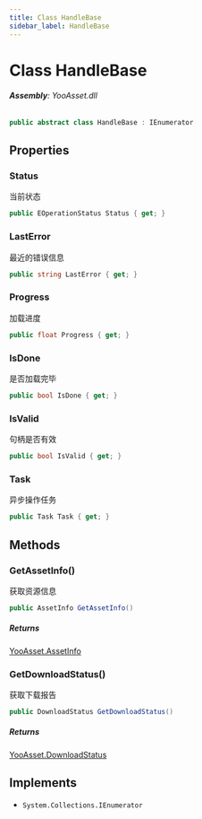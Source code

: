 ```yaml
---
title: Class HandleBase
sidebar_label: HandleBase
---
```

# Class HandleBase


###### **Assembly**: YooAsset.dll

```csharp title="Declaration"
public abstract class HandleBase : IEnumerator
```
## Properties
### Status
当前状态

```csharp title="Declaration"
public EOperationStatus Status { get; }
```
### LastError
最近的错误信息

```csharp title="Declaration"
public string LastError { get; }
```
### Progress
加载进度

```csharp title="Declaration"
public float Progress { get; }
```
### IsDone
是否加载完毕

```csharp title="Declaration"
public bool IsDone { get; }
```
### IsValid
句柄是否有效

```csharp title="Declaration"
public bool IsValid { get; }
```
### Task
异步操作任务

```csharp title="Declaration"
public Task Task { get; }
```
## Methods
### GetAssetInfo()
获取资源信息

```csharp title="Declaration"
public AssetInfo GetAssetInfo()
```

##### Returns

[YooAsset.AssetInfo](../YooAsset/AssetInfo.md)
### GetDownloadStatus()
获取下载报告

```csharp title="Declaration"
public DownloadStatus GetDownloadStatus()
```

##### Returns

[YooAsset.DownloadStatus](../YooAsset/DownloadStatus.md)

## Implements

* `System.Collections.IEnumerator`
